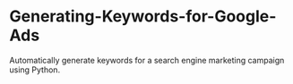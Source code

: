 # Generating-Keywords-for-Google-Ads
Automatically generate keywords for a search engine marketing campaign using Python.
